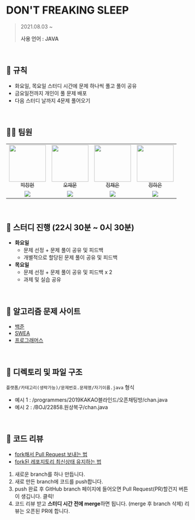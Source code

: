 # DON'T FREAKING SLEEP
> 2021.08.03 ~  
> 
> **사용 언어 : JAVA**
<br>  

## :pencil: 규칙 
- 화요일, 목요일 스터디 시간에 문제 하나씩 풀고 풀이 공유
- 금요일전까지 개인이 풀 문제 배포
- 다음 스터디 날까지 4문제 풀어오기   
<br>  

## 🙋‍♂️ 팀원
<table>
  <tr>
    <td align="center">
      <a href="https://github.com/BusChanny">
        <img src="https://avatars.githubusercontent.com/u/80505099?v=4" width="100px;" alt=""/>
        <br />
        <sub>박창현</sub>
      </a>
    </td>
    <td align="center">
      <a href="https://github.com/DECOY-DUCK">
        <img src="https://avatars.githubusercontent.com/u/51963264?v=4" width="100px;" alt=""/>
        <br />
        <sub>오재문</sub>
      </a>
    </td>
    <td align="center">
      <a href="https://github.com/Chae-EunJeong">
        <img src="https://avatars.githubusercontent.com/u/68576770?v=4" width="100px;" alt=""/>
        <br />
        <sub>정채은</sub>
      </a>
    </td>
    <td align="center">
      <a href="https://github.com/Haeun-Jung">
        <img src="https://avatars.githubusercontent.com/u/53832553?v=4" width="100px;" alt=""/>
        <br />
        <sub>정하은</sub>
      </a>
    </td>
  </tr>
  <tr>
    <td align="center">
      <img src="http://mazassumnida.wtf/api/mini/generate_badge?boj=pch1656">
    </td>
    <td align="center">
      <img src="http://mazassumnida.wtf/api/mini/generate_badge?boj=tph01198">
    </td>
    <td align="center">
      <img src="http://mazassumnida.wtf/api/mini/generate_badge?boj=tph01198">
    </td>
    <td align="center">
      <img src="http://mazassumnida.wtf/api/mini/generate_badge?boj=tph01198">
    </td>
  </tr>
</table>
<br>  

## 🌷 스터디 진행 (22시 30분 ~ 0시 30분)
- **화요일** 
   - 문제 선정 + 문제 풀이 공유 및 피드백
   - 개별적으로 할당된 문제 풀이 공유 및 피드백 
- **목요일**
   - 문제 선정 +  문제 풀이 공유 및 피드백 x 2
   - 과제 및 실습 공유
<br>  

## 📙 알고리즘 문제 사이트
- [백준](https://www.acmicpc.net/)
- [SWEA](https://swexpertacademy.com/main/main.do)
- [프로그래머스](https://programmers.co.kr/learn/challenges)
<br>  

## 🌱 디렉토리 및 파일 구조
`플랫폼/카테고리(생략가능)/문제번호.문제명/자기이름.java` 형식
- 예시 1 : /programmers/2019KAKAO블라인드/오픈채팅방/chan.java
- 예시 2 : /BOJ/22858.원상복구/chan.java
<br>  

## 🥕 코드 리뷰  
- [fork해서 Pull Request 보내는 법](https://wayhome25.github.io/git/2017/07/08/git-first-pull-request-story/)  
- [fork된 레포지토리 최신상태 유지하는 법](https://jybaek.tistory.com/775)   

1) 새로운 branch를 하나 만듭니다.  
2) 새로 만든 branch에 코드를 push합니다.  
3) push 완료 후 GitHub branch 페이지에 들어오면 Pull Request(PR)할건지 버튼이 생깁니다. 클릭!
4) 코드 리뷰 받고 <b>스터디 시간 전에 merge</b>하면 됩니다. (merge 후 branch 삭제)
리뷰는 오픈된 PR에 합니다.
